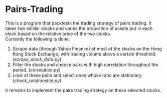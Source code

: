 # Pairs-Trading
This is a program that backtests the trading strategy of pairs trading. It takes two similar stocks and varies the proportion of assets put in each stock based on the relative price of the two stocks.  
Currently the following is done:  
<ol>
  <li> Scrape data (through Yahoo Finance) of most of the stocks on the Hong Kong Stock Exchange, with trading volume above a certain threshold. (<em>scrape_stock_data.py</em>) </li>
  <li> Filter the stocks and choose pairs with high correlation throughout the period. (<em>correlation.py</em>) </li>
  <li> Look at these pairs and select ones whose ratio are stationary. (<em>check_relationship.py</em>) </li>
</ol>
It remains to implement the pairs trading strategy on these selected stocks.
